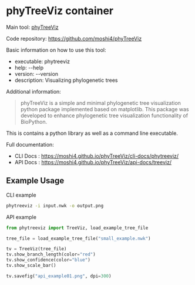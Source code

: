 # phyTreeViz container

Main tool: [phyTreeViz](https://github.com/moshi4/phyTreeViz)
  
Code repository: https://github.com/moshi4/phyTreeViz

Basic information on how to use this tool:
- executable: phytreeviz
- help: --help
- version: --version
- description: Visualizing phylogenetic trees

Additional information:

> phyTreeViz is a simple and minimal phylogenetic tree visualization python package implemented based on matplotlib. This package was developed to enhance phylogenetic tree visualization functionality of BioPython.

This is contains a python library as well as a command line executable.
  
Full documentation: 
- CLI Docs : https://moshi4.github.io/phyTreeViz/cli-docs/phytreeviz/
- API Docs : https://moshi4.github.io/phyTreeViz/api-docs/treeviz/

## Example Usage

CLI example
```bash
phytreeviz -i input.nwk -o output.png 
```

API example
```python
from phytreeviz import TreeViz, load_example_tree_file

tree_file = load_example_tree_file("small_example.nwk")

tv = TreeViz(tree_file)
tv.show_branch_length(color="red")
tv.show_confidence(color="blue")
tv.show_scale_bar()

tv.savefig("api_example01.png", dpi=300)
```
